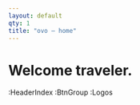 ```yaml
---
layout: default
qty: 1
title: "ovo – home"
---
```


# Welcome traveler.

:HeaderIndex
:BtnGroup
:Logos
